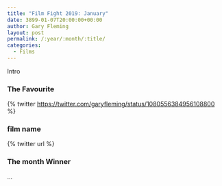 ```yaml
---
title: "Film Fight 2019: January"
date: 3899-01-07T20:00:00+00:00
author: Gary Fleming
layout: post
permalink: /:year/:month/:title/
categories:
  - Films
---
```


Intro

### The Favourite

{% twitter https://twitter.com/garyfleming/status/1080556384956108800 %}

### film name

{% twitter url %}


### The month Winner

...
